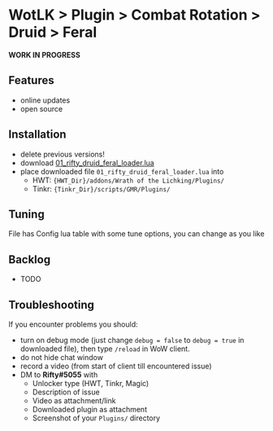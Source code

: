 # WotLK > Plugin > Combat Rotation > Druid > Feral

**WORK IN PROGRESS**

## Features
- online updates
- open source

## Installation
- delete previous versions!
- download [01_rifty_druid_feral_loader.lua](TODO_LINK) 
- place downloaded file `01_rifty_druid_feral_loader.lua` into
  - HWT: `{HWT_Dir}/addons/Wrath of the Lichking/Plugins/`
  - Tinkr: `{Tinkr_Dir}/scripts/GMR/Plugins/`

## Tuning
File has Config lua table with some tune options, you can change as you like

## Backlog
- TODO

## Troubleshooting
If you encounter problems you should:
- turn on debug mode (just change `debug = false` to `debug = true` in downloaded file), then type `/reload` in WoW client.
- do not hide chat window
- record a video (from start of client till encountered issue)
- DM to **Rifty#5055** with
  - Unlocker type (HWT, Tinkr, Magic)
  - Description of issue
  - Video as attachment/link
  - Downloaded plugin as attachment
  - Screenshot of your `Plugins/` directory

